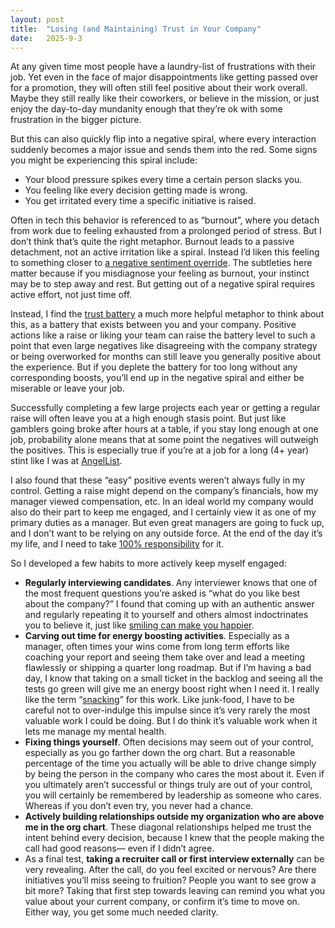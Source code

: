 ```yaml
---
layout: post
title:  "Losing (and Maintaining) Trust in Your Company"
date:   2025-9-3
---
```


At any given time most people have a laundry-list of frustrations with their job. Yet even in the face of major disappointments like getting passed over for a promotion, they will often still feel positive about their work overall. Maybe they still really like their coworkers, or believe in the mission, or just enjoy the day-to-day mundanity enough that they’re ok with some frustration in the bigger picture.

But this can also quickly flip into a negative spiral, where every interaction suddenly becomes a major issue and sends them into the red. Some signs you might be experiencing this spiral include:

- Your blood pressure spikes every time a certain person slacks you.  
- You feeling like every decision getting made is wrong.   
- You get irritated every time a specific initiative is raised.

Often in tech this behavior is referenced to as “burnout”, where you detach from work due to feeling exhausted from a prolonged period of stress. But I don’t think that’s quite the right metaphor. Burnout leads to a passive detachment, not an active irritation like a spiral. Instead I’d liken this feeling to something closer to [a negative sentiment override](https://www.gottman.com/blog/blame-resentment-and-negative-sentiment-override/). The subtleties here matter because if you misdiagnose your feeling as burnout, your instinct may be to step away and rest. But getting out of a negative spiral requires active effort, not just time off.

Instead, I find the [trust battery](https://sketchplanations.com/the-trust-battery) a much more helpful metaphor to think about this, as a battery that exists between you and your company. Positive actions like a raise or liking your team can raise the battery level to such a point that even large negatives like disagreeing with the company strategy or being overworked for months can still leave you generally positive about the experience. But if you deplete the battery for too long without any corresponding boosts, you’ll end up in the negative spiral and either be miserable or leave your job. 

Successfully completing a few large projects each year or getting a regular raise will often leave you at a high enough stasis point. But just like gamblers going broke after hours at a table, if you stay long enough at one job, probability alone means that at some point the negatives will outweigh the positives. This is especially true if you’re at a job for a long (4+ year) stint like I was at [AngelList](https://www.angellist.com/). 

I also found that these “easy” positive events weren’t always fully in my control. Getting a raise might depend on the company’s financials, how my manager viewed compensation, etc. In an ideal world my company would also do their part to keep me engaged, and I certainly view it as one of my primary duties as a manager. But even great managers are going to fuck up, and I don’t want to be relying on any outside force. At the end of the day it’s my life, and I need to take [100% responsibility](https://conscious.is/video/are-you-taking-100-responsibility) for it.

So I developed a few habits to more actively keep myself engaged:

* **Regularly interviewing candidates**. Any interviewer knows that one of the most frequent questions you’re asked is “what do you like best about the company?” I found that coming up with an authentic answer and regularly repeating it to yourself and others almost indoctrinates you to believe it, just like [smiling can make you happier](https://www.bps.org.uk/research-digest/adopting-smile-can-make-you-feel-happier-large-global-study-finds).  
* **Carving out time for energy boosting activities**. Especially as a manager, often times your wins come from long term efforts like coaching your report and seeing them take over and lead a meeting flawlessly or shipping a quarter long roadmap. But if I’m having a bad day, I know that taking on a small ticket in the backlog and seeing all the tests go green will give me an energy boost right when I need it. I really like the term “[snacking](https://www.intercom.com/blog/first-rule-prioritization-no-snacking/)” for this work. Like junk-food, I have to be careful not to over-indulge this impulse since it’s very rarely the most valuable work I could be doing. But I do think it’s valuable work when it lets me manage my mental health.  
* **Fixing things yourself**. Often decisions may seem out of your control, especially as you go farther down the org chart. But a reasonable percentage of the time you actually will be able to drive change simply by being the person in the company who cares the most about it. Even if you ultimately aren’t successful or things truly are out of your control, you will certainly be remembered by leadership as someone who cares. Whereas if you don’t even try, you never had a chance.  
* **Actively building relationships outside my organization who are above me in the org chart**. These diagonal relationships helped me trust the intent behind every decision, because I knew that the people making the call had good reasons— even if I didn’t agree.  
* As a final test, **taking a recruiter call or first interview externally** can be very revealing. After the call, do you feel excited or nervous? Are there initiatives you’ll miss seeing to fruition? People you want to see grow a bit more? Taking that first step towards leaving can remind you what you value about your current company, or confirm it’s time to move on. Either way, you get some much needed clarity.


